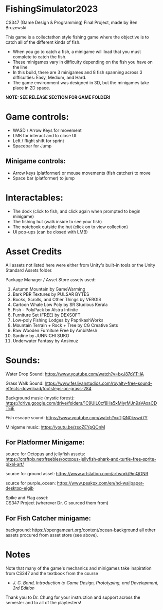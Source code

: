 # FishingSimulator2023
CS347 (Game Design &amp; Programming) Final Project, made by Ben Bruzewski

This game is a collectathon style fishing game where the objective is to catch all of the different kinds of fish.
- When you go to catch a fish, a minigame will load that you must complete to catch the fish.
- These minigames vary in difficulty depending on the fish you have on the line
- In this build, there are 3 minigames and 8 fish spanning across 3 difficulties: Easy, Medium, and Hard.
- The game environment was designed in 3D, but the minigames take place in 2D space.

**NOTE: SEE RELEASE SECTION FOR GAME FOLDER!**

# Game controls: 

- WASD / Arrow Keys for movement
- LMB for interact and to close UI 
- Left / Right shift for sprint
- Spacebar for Jump

## Minigame controls:

- Arrow keys (platformer) or mouse movements (fish catcher) to move
- Space bar (platformer) to jump

# Interactables:

- The dock (click to fish, and click again when prompted to begin minigame)
- The fishing hut (walk inside to see your fish)
- The notebook outside the hut (click on to view collection)
- UI pop-ups (can be closed with LMB)

# Asset Credits

All assets not listed here were either from Unity's built-in tools or the Unity Standard Assets folder.

Package Manager / Asset Store assets used:
1) Autumn Mountain by GameWarming
2) Bark PBR Textures by PULSAR BYTES
3) Books, Scrolls, and Other Things by VERGIS
4) Cartoon Whale Low Poly by SR Studious Kerala
5) Fish - PolyPack by Alstra Infinite
6) Furniture Set (FREE) by DEXSOFT
7) Low-poly Fishing Lodges by PaprikashWorks
8) Mountain Terrain + Rock + Tree by CG Creative Sets
9) Raw Wooden Furniture Free by AmbiMesh
10) Sardine by JUNNICHI SUKO
11) Underwater Fantasy by Ansimuz

# Sounds: 
	
Water Drop Sound:
    https://www.youtube.com/watch?v=bxJ87oYT-IA
    
Grass Walk Sound:
    https://www.fesliyanstudios.com/royalty-free-sound-effects-download/footsteps-on-grass-284
    
Background music (mystic forest): 
    https://drive.google.com/drive/folders/1C9UIL0cf8Ha5xMIyrMJn9aVAxaCDTEjE
    
Fish escape sound:
    https://www.youtube.com/watch?v=TjQN0kswd7Y
    
Minigame music:
	https://youtu.be/zsoZEYpQOnM


## For Platformer Minigame: 

source for Octopus and jellyfish assets:
	https://craftpix.net/freebies/octopus-jellyfish-shark-and-turtle-free-sprite-pixel-art/
  
source for ground asset: 
	https://www.artstation.com/artwork/9mQONR
  
source for purple_ocean: 
	https://www.peakpx.com/en/hd-wallpaper-desktop-eigib
  
Spike and Flag asset:	
	CS347 Project (wherever Dr. C sourced them from)


## For Fish Catcher minigame:

background: 
	https://opengameart.org/content/ocean-background
all other assets procured from asset store (see above).

# Notes

Note that many of the game's mechanics and minigames take inspiration from CS347 and the textbook from the course 
- *J. G. Bond, Introduction to Game Design, Prototyping, and Development, 3rd Edition*

Thank you to Dr. Chung for your instruction and support across the semester and to all of the playtesters!

